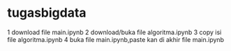 # tugasbigdata

1 download file main.ipynb
2 download/buka file algoritma.ipynb
3 copy isi file algoritma.ipynb
4 buka file main.ipynb,paste kan di akhir file main.ipynb 
